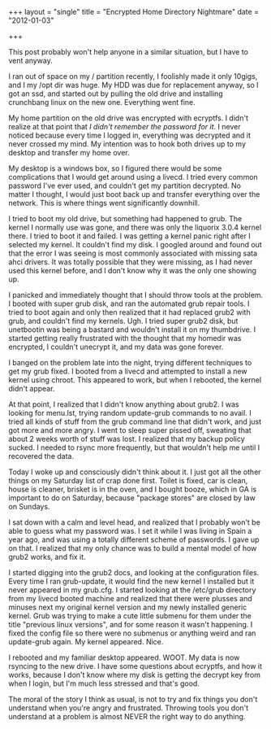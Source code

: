 +++
layout = "single"
title = "Encrypted Home Directory Nightmare"
date = "2012-01-03"

+++

This post probably won't help anyone in a similar situation, but I have to vent anyway.

I ran out of space on my / partition recently, I foolishly made it only
10gigs, and I my /opt dir was huge. My HDD was due for replacement
anyway, so I got an ssd, and started out by pulling the old drive and installing crunchbang linux on the new one. Everything went fine. 

My home partition on the old drive was encrypted with ecryptfs. I didn't
realize at that point that _I didn't remember the password for it_. I never noticed because every time I logged in, everything was decrypted and it never crossed my mind. My intention was to hook both drives up to my desktop and transfer my home over. 

My desktop is a windows box, so I figured there would be some complications that I would get around using a livecd. I tried every common password I've ever used, and couldn't get my partition decrypted. No matter I thought, I would just boot back up and transfer everything over the network. This is where things went significantly downhill. 

I tried to boot my old drive, but something had happened to grub. The kernel I normally use was gone, and there was only the liquorix 3.0.4 kernel there. I tried to boot it and failed. I was getting a kernel panic right after I selected my kernel. It couldn't find my disk. I googled around and found out that the error I was seeing is most commonly associated with missing sata ahci drivers. It was totally possible that they were missing, as I had never used this kernel before, and I don't know why it was the only one showing up.

I panicked and immediately thought that I should throw tools at the problem. I booted with super grub disk, and ran the automated grub repair tools. I tried to boot again and only then realized that it had replaced grub2 with grub, and couldn't find my kernels. Ugh. I tried super grub2 disk, but unetbootin was being a bastard and wouldn't install it on my thumbdrive. I started getting really frustrated with the thought that my homedir was encrypted, I couldn't unecrypt it, and my data was gone forever. 

I banged on the problem late into the night, trying different techniques to get my grub fixed. I booted from a livecd and attempted to install a new kernel using chroot. This appeared to work, but when I rebooted, the kernel didn't appear. 

At that point, I realized that I didn't know anything about grub2. I was looking for menu.lst, trying random update-grub commands to no avail. I tried all kinds of stuff from the grub command line that didn't work, and just got more and more angry. I went to sleep super pissed off, sweating that about 2 weeks worth of stuff was lost. I realized that my backup policy sucked. I needed to rsync more frequently, but that wouldn't help me until I recovered the data. 

Today I woke up and consciously didn't think about it. I just got all the other things on my Saturday list of crap done first. Toilet is fixed, car is clean, house is cleaner, brisket is in the oven, and I bought booze, which in GA is important to do on Saturday, because "package stores" are closed by law on Sundays. 

I sat down with a calm and level head, and realized that I probably won't be able to guess what my password was. I set it while I was living in Spain a year ago, and was using a totally different scheme of passwords. I gave up on that. I realized that my only chance was to build a mental model of how grub2 works, and fix it. 

I started digging into the grub2 docs, and looking at the configuration files. Every time I ran grub-update, it would find the new kernel I installed but it never appeared in my grub.cfg. I started looking at the /etc/grub directory from my livecd booted machine and realized that there were plusses and minuses next my original kernel version and my newly installed generic kernel. Grub was trying to make a cute little submenu for them under the title "previous linux versions", and for some reason it wasn't happening. I fixed the config file so there were no submenus or anything weird and ran update-grub again. My kernel appeared. Nice.

I rebooted and my familiar desktop appeared. WOOT. My data is now rsyncing to the new drive. I have some questions about ecryptfs, and how it works, because I don't know where my disk is getting the decrypt key from when I login, but I'm much less stressed and that's good. 

The moral of the story I think as usual, is not to try and fix things you don't understand when you're angry and frustrated. Throwing tools you don't understand at a problem is almost NEVER the right way to do anything.
